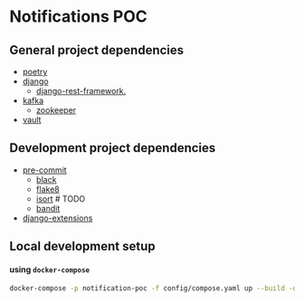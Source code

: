 # Notifications POC


## General project dependencies

 - [poetry](https://python-poetry.org/)
 - [django](https://www.djangoproject.com/)
   - [django-rest-framework.](https://www.django-rest-framework.org/)
 - [kafka](https://kafka.apache.org/)
   - [zookeeper](https://zookeeper.apache.org/)
 - [vault](https://www.vaultproject.io/)


## Development project dependencies

 - [pre-commit](https://pre-commit.com/)
   - [black](https://github.com/psf/black)
   - [flake8](https://gitlab.com/PyCQA/flake8)
   - [isort](https://gitlab.com/PyCQA/isort)  # TODO
   - [bandit](https://gitlab.com/PyCQA/bandit)
 - [django-extensions](https://django-extensions.readthedocs.io/)


## Local development setup


#### using `docker-compose`
```bash
docker-compose -p notification-poc -f config/compose.yaml up --build -d
```
